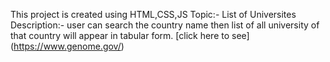 This project is created using HTML,CSS,JS
Topic:- List of Universites 
Description:- user can search the country name then list of all university of that country will appear in tabular form.
[click here to see] (https://www.genome.gov/) 